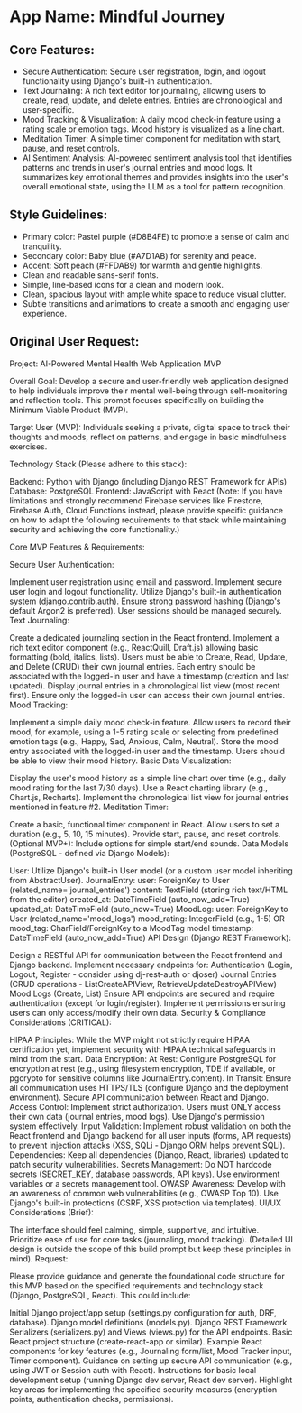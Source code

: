 # **App Name**: Mindful Journey

## Core Features:

- Secure Authentication: Secure user registration, login, and logout functionality using Django's built-in authentication.
- Text Journaling: A rich text editor for journaling, allowing users to create, read, update, and delete entries. Entries are chronological and user-specific.
- Mood Tracking & Visualization: A daily mood check-in feature using a rating scale or emotion tags. Mood history is visualized as a line chart.
- Meditation Timer: A simple timer component for meditation with start, pause, and reset controls.
- AI Sentiment Analysis: AI-powered sentiment analysis tool that identifies patterns and trends in user's journal entries and mood logs. It summarizes key emotional themes and provides insights into the user's overall emotional state, using the LLM as a tool for pattern recognition.

## Style Guidelines:

- Primary color: Pastel purple (#D8B4FE) to promote a sense of calm and tranquility.
- Secondary color: Baby blue (#A7D1AB) for serenity and peace.
- Accent: Soft peach (#FFDAB9) for warmth and gentle highlights.
- Clean and readable sans-serif fonts.
- Simple, line-based icons for a clean and modern look.
- Clean, spacious layout with ample white space to reduce visual clutter.
- Subtle transitions and animations to create a smooth and engaging user experience.

## Original User Request:
Project: AI-Powered Mental Health Web Application MVP

Overall Goal: Develop a secure and user-friendly web application designed to help individuals improve their mental well-being through self-monitoring and reflection tools. This prompt focuses specifically on building the Minimum Viable Product (MVP).

Target User (MVP): Individuals seeking a private, digital space to track their thoughts and moods, reflect on patterns, and engage in basic mindfulness exercises.

Technology Stack (Please adhere to this stack):

Backend: Python with Django (including Django REST Framework for APIs)
Database: PostgreSQL
Frontend: JavaScript with React
(Note: If you have limitations and strongly recommend Firebase services like Firestore, Firebase Auth, Cloud Functions instead, please provide specific guidance on how to adapt the following requirements to that stack while maintaining security and achieving the core functionality.)

Core MVP Features & Requirements:

Secure User Authentication:

Implement user registration using email and password.
Implement secure user login and logout functionality.
Utilize Django's built-in authentication system (django.contrib.auth).
Ensure strong password hashing (Django's default Argon2 is preferred).
User sessions should be managed securely.
Text Journaling:

Create a dedicated journaling section in the React frontend.
Implement a rich text editor component (e.g., ReactQuill, Draft.js) allowing basic formatting (bold, italics, lists).
Users must be able to Create, Read, Update, and Delete (CRUD) their own journal entries.
Each entry should be associated with the logged-in user and have a timestamp (creation and last updated).
Display journal entries in a chronological list view (most recent first).
Ensure only the logged-in user can access their own journal entries.
Mood Tracking:

Implement a simple daily mood check-in feature.
Allow users to record their mood, for example, using a 1-5 rating scale or selecting from predefined emotion tags (e.g., Happy, Sad, Anxious, Calm, Neutral).
Store the mood entry associated with the logged-in user and the timestamp.
Users should be able to view their mood history.
Basic Data Visualization:

Display the user's mood history as a simple line chart over time (e.g., daily mood rating for the last 7/30 days). Use a React charting library (e.g., Chart.js, Recharts).
Implement the chronological list view for journal entries mentioned in feature #2.
Meditation Timer:

Create a basic, functional timer component in React.
Allow users to set a duration (e.g., 5, 10, 15 minutes).
Provide start, pause, and reset controls.
(Optional MVP+): Include options for simple start/end sounds.
Data Models (PostgreSQL - defined via Django Models):

User: Utilize Django's built-in User model (or a custom user model inheriting from AbstractUser).
JournalEntry:
user: ForeignKey to User (related_name='journal_entries')
content: TextField (storing rich text/HTML from the editor)
created_at: DateTimeField (auto_now_add=True)
updated_at: DateTimeField (auto_now=True)
MoodLog:
user: ForeignKey to User (related_name='mood_logs')
mood_rating: IntegerField (e.g., 1-5) OR mood_tag: CharField/ForeignKey to a MoodTag model
timestamp: DateTimeField (auto_now_add=True)
API Design (Django REST Framework):

Design a RESTful API for communication between the React frontend and Django backend.
Implement necessary endpoints for:
Authentication (Login, Logout, Register - consider using dj-rest-auth or djoser)
Journal Entries (CRUD operations - ListCreateAPIView, RetrieveUpdateDestroyAPIView)
Mood Logs (Create, List)
Ensure API endpoints are secured and require authentication (except for login/register).
Implement permissions ensuring users can only access/modify their own data.
Security & Compliance Considerations (CRITICAL):

HIPAA Principles: While the MVP might not strictly require HIPAA certification yet, implement security with HIPAA technical safeguards in mind from the start.
Data Encryption:
At Rest: Configure PostgreSQL for encryption at rest (e.g., using filesystem encryption, TDE if available, or pgcrypto for sensitive columns like JournalEntry.content).
In Transit: Ensure all communication uses HTTPS/TLS (configure Django and the deployment environment). Secure API communication between React and Django.
Access Control: Implement strict authorization. Users must ONLY access their own data (journal entries, mood logs). Use Django's permission system effectively.
Input Validation: Implement robust validation on both the React frontend and Django backend for all user inputs (forms, API requests) to prevent injection attacks (XSS, SQLi - Django ORM helps prevent SQLi).
Dependencies: Keep all dependencies (Django, React, libraries) updated to patch security vulnerabilities.
Secrets Management: Do NOT hardcode secrets (SECRET_KEY, database passwords, API keys). Use environment variables or a secrets management tool.
OWASP Awareness: Develop with an awareness of common web vulnerabilities (e.g., OWASP Top 10). Use Django's built-in protections (CSRF, XSS protection via templates).
UI/UX Considerations (Brief):

The interface should feel calming, simple, supportive, and intuitive.
Prioritize ease of use for core tasks (journaling, mood tracking).
(Detailed UI design is outside the scope of this build prompt but keep these principles in mind).
Request:

Please provide guidance and generate the foundational code structure for this MVP based on the specified requirements and technology stack (Django, PostgreSQL, React). This could include:

Initial Django project/app setup (settings.py configuration for auth, DRF, database).
Django model definitions (models.py).
Django REST Framework Serializers (serializers.py) and Views (views.py) for the API endpoints.
Basic React project structure (create-react-app or similar).
Example React components for key features (e.g., Journaling form/list, Mood Tracker input, Timer component).
Guidance on setting up secure API communication (e.g., using JWT or Session auth with React).
Instructions for basic local development setup (running Django dev server, React dev server).
Highlight key areas for implementing the specified security measures (encryption points, authentication checks, permissions).

  